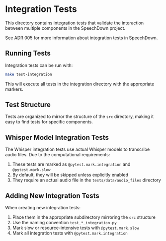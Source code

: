 # Integration Tests

This directory contains integration tests that validate the interaction between multiple components in the SpeechDown project.

See ADR 005 for more information about integration tests in SpeechDown.

## Running Tests

Integration tests can be run with:

```bash
make test-integration
```

This will execute all tests in the integration directory with the appropriate markers.

## Test Structure

Tests are organized to mirror the structure of the `src` directory, making it easy to find tests for specific components.

## Whisper Model Integration Tests

The Whisper integration tests use actual Whisper models to transcribe audio files. Due to the computational requirements:

1. These tests are marked as `@pytest.mark.integration` and `@pytest.mark.slow`
2. By default, they will be skipped unless explicitly enabled
3. They require an actual audio file in the `tests/data/audio_files` directory

## Adding New Integration Tests

When creating new integration tests:

1. Place them in the appropriate subdirectory mirroring the `src` structure
2. Use the naming convention `test_*_integration.py`
3. Mark slow or resource-intensive tests with `@pytest.mark.slow`
4. Mark all integration tests with `@pytest.mark.integration`
